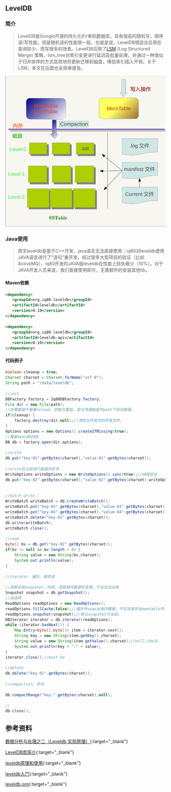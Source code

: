 ## LevelDB

### 简介

> LevelDB是Google开源的持久化KV单机数据库，具有很高的随机写，顺序读/写性能，但是随机读的性能很一般，也就是说，LevelDB很适合应用在查询较少，而写很多的场景。LevelDB应用了[LSM](http://citeseerx.ist.psu.edu/viewdoc/download?doi=10.1.1.44.2782&rep=rep1&type=pdf) (Log Structured Merge) 策略，lsm_tree对索引变更进行延迟及批量处理，并通过一种类似于归并排序的方式高效地将更新迁移到磁盘，降低索引插入开销，关于LSM，本文在后面也会简单提及。

![](/img/in-post/2018-04-12-level-db-basics/level_db.png)

### Java使用

> 原生leveldb是基于C++开发，java语言无法直接使用；iq80对leveldb使用JAVA语言进行了“逐句”重开发，经过很多大型项目的验证（比如ActiveMQ），iq80开发的JAVA版leveldb在性能上损失极少（10%）。对于JAVA开发人员来说，我们直接使用即可，无需额外的安装其他lib。

#### Maven依赖

```xml
<dependency>
   <groupId>org.iq80.leveldb</groupId>
   <artifactId>leveldb</artifactId>
   <version>0.10</version>
</dependency>

<dependency>
   <groupId>org.iq80.leveldb</groupId>
   <artifactId>leveldb-api</artifactId>
   <version>0.10</version>
</dependency>
```

#### 代码例子

```java
boolean cleanup = true;  
Charset charset = Charset.forName("utf-8");  
String path = "/data/leveldb";  
  
//init  
DBFactory factory = Iq80DBFactory.factory;  
File dir = new File(path);  
//如果数据不需要reload，则每次重启，尝试清理磁盘中path下的旧数据。  
if(cleanup) {  
    factory.destroy(dir,null);//清除文件夹内的所有文件。  
}  
Options options = new Options().createIfMissing(true);  
//重新open新的db  
DB db = factory.open(dir,options);  
  
//write  
db.put("key-01".getBytes(charset),"value-01".getBytes(charset));  
  
//write后立即进行磁盘同步写  
WriteOptions writeOptions = new WriteOptions().sync(true);//线程安全  
db.put("key-02".getBytes(charset),"value-02".getBytes(charset),writeOptions);  
  
  
//batch write；  
WriteBatch writeBatch = db.createWriteBatch();  
writeBatch.put("key-03".getBytes(charset),"value-03".getBytes(charset));  
writeBatch.put("key-04".getBytes(charset),"value-04".getBytes(charset));  
writeBatch.delete("key-01".getBytes(charset));  
db.write(writeBatch);  
writeBatch.close();  
  
//read  
byte[] bv = db.get("key-02".getBytes(charset));  
if(bv != null && bv.length > 0) {  
    String value = new String(bv,charset);  
    System.out.println(value);  
}  
  
//iterator，遍历，顺序读  
  
//读取当前snapshot，快照，读取期间数据的变更，不会反应出来  
Snapshot snapshot = db.getSnapshot();  
//读选项  
ReadOptions readOptions = new ReadOptions();  
readOptions.fillCache(false);//遍历中swap出来的数据，不应该保存在memtable中。  
readOptions.snapshot(snapshot);//默认snapshot为当前。  
DBIterator iterator = db.iterator(readOptions);  
while (iterator.hasNext()) {  
    Map.Entry<byte[],byte[]> item = iterator.next();  
    String key = new String(item.getKey(),charset);  
    String value = new String(item.getValue(),charset);//null,check.  
    System.out.println(key + ":" + value);  
}  
iterator.close();//must be  
  
//delete  
db.delete("key-01".getBytes(charset));  
  
//compaction，手动  
  
db.compactRange("key-".getBytes(charset),null);  
  
//  
db.close();  
```

## 参考资料

[数据分析与处理之二（Leveldb 实现原理）](http://www.cnblogs.com/haippy/archive/2011/12/04/2276064.html){:target="_blank"}

[LevelDB库简介](http://www.cnblogs.com/chenny7/p/4026447.html){:target="_blank"}

[leveldb原理和使用](https://blog.csdn.net/chary8088/article/details/54945303){:target="_blank"}

[leveldb入门](https://blog.csdn.net/u012734441/article/details/79797684){:target="_blank"}

[leveldb.org](http://leveldb.org/){:target="_blank"}